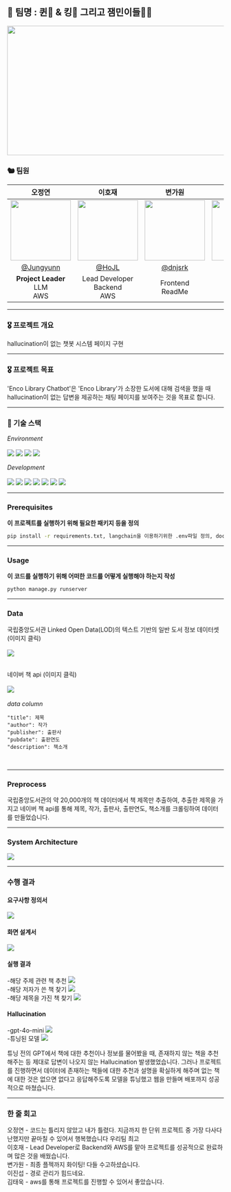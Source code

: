 ## 👑 팀명 : 퀸🫅 & 킹🤴 그리고 잼민이들🤦‍♂️<br>

<p align="center"><img src="./img/sk.png" width="900" height="300"/></p>

### 🐿️ 팀원

|                                                        오정연                                                        |                                                        이호재                                                        |                                                        변가원                                                        |                                                        이진섭                                                        |                                                        김태욱                                                        |
| :------------------------------------------------------------------------------------------------------------------: | :------------------------------------------------------------------------------------------------------------------: | :------------------------------------------------------------------------------------------------------------------: | :------------------------------------------------------------------------------------------------------------------: | :------------------------------------------------------------------------------------------------------------------: |
| <img src="https://github.com/user-attachments/assets/d920daaf-3baa-441d-ab1c-babb240b307b" width="140" height="140"> | <img src="https://github.com/user-attachments/assets/23848016-2562-40b7-82ad-69c0edc6c8cb" width="140" height="140"> | <img src="https://github.com/user-attachments/assets/a2497f47-8214-43c4-81f3-ed3ee637bbf5" width="140" height="140"> | <img src="https://github.com/user-attachments/assets/90d30dde-dfe5-4929-938f-2941dec79d65" width="140" height="140"> | <img src="https://github.com/user-attachments/assets/60a82e31-52ef-4de3-8d52-a50037491b56" width="140" height="140"> |
|                                       [@Jungyunn](https://github.com/Jungyunn)                                       |                                           [@HoJL](https://github.com/HoJL)                                           |                                         [@dnjsrk](https://github.com/dnjsrk)                                         |                                        [@jururuj](https://github.com/jururuj)                                        |                                      [@Taeuk-Dog](https://github.com/Taeuk-Dog)                                      |
|                                              **Project Leader**<br/>LLM<br>AWS                                            |                                                Lead Developer <br>Backend<br>AWS                                                  |                                                 Frontend <br>ReadMe                                                  |                                                  Backend<br>ReadMe                                                   |                                                         AWS                                                          |

</div>

<hr>

### 🎖️ 프로젝트 개요

hallucination이 없는 챗봇 시스템 페이지 구현

<hr>

### 🎖️ 프로젝트 목표

'Enco Library Chatbot'은 'Enco Library'가 소장한 도서에 대해 검색을 했을 때 hallucination이 없는 답변을 제공하는 채팅 페이지를 보여주는 것을 목표로 합니다.

<hr> 

### 🔨 기술 스택

<div>

_Environment_
<br><br>
<img src="https://img.shields.io/badge/Python-3776AB?style=for-the-badge&logo=Python&logoColor=white">
<img src="https://img.shields.io/badge/Visual Studio Code-007ACC?style=for-the-badge&logo=Visual Studio Code&logoColor=white"/>
<img src="https://img.shields.io/badge/git-F05032?style=for-the-badge&logo=git&logoColor=white"/>
<img src="https://img.shields.io/badge/github-181717?style=for-the-badge&logo=github&logoColor=white"/>

_Development_
<br><br>
<img src="https://img.shields.io/badge/html5-E34F26?style=for-the-badge&logo=html5&logoColor=white">
<img src="https://img.shields.io/badge/css-1572B6?style=for-the-badge&logo=css3&logoColor=white">
<img src="https://img.shields.io/badge/javascript-F7DF1E?style=for-the-badge&logo=javascript&logoColor=black">
<img src="https://img.shields.io/badge/django-092E20?style=for-the-badge&logo=django&logoColor=white">
<img src="https://img.shields.io/badge/langchain-1C3C3C?style=for-the-badge&logo=langchain&logoColor=white">
<img src="https://img.shields.io/badge/scikitlearn-F7931E?style=for-the-badge&logo=scikitlearn&logoColor=white">
<img src="https://img.shields.io/badge/json-000000?style=for-the-badge&logo=json&logoColor=white">

<hr>

### Prerequisites

**이 프로젝트를 실행하기 위해 필요한 패키지 등을 정의**

```cmd
pip install -r requirements.txt, langchain을 이용하기위한 .env파일 정의, docker env 파일
```

<hr>

### Usage

**이 코드를 실행하기 위해 어떠한 코드를 어떻게 실행해야 하는지 작성**

```cmd
python manage.py runserver
```

<hr>

### Data

국립중앙도서관 Linked Open Data(LOD)의 텍스트 기반의 일반 도서 정보 데이터셋 (이미지 클릭)
<br>
<br>
<a href='https://lod.nl.go.kr/home/dataset/datadownload.do'><img src='./img/lod.png'></a>
<br>
<br>

네이버 책 api (이미지 클릭)
<br>
<br>
<a href='https://developers.naver.com/docs/serviceapi/search/book/book.md'><img src='./img/naver.jpg'></a>
<br>
<br>
_data column_

```
"title": 제목
"author": 작가
"publisher": 출판사
"pubdate": 출판연도
"description": 책소개
```

<br>

<hr>

### Preprocess

국립중앙도서관의 약 20,000개의 책 데이터에서 책 제목만 추출하여,
추출한 제목을 가지고 네이버 책 api를 통해 제목, 작가, 출판사, 출판연도, 책소개를 크롤링하여 데이터를 만들었습니다.

<hr>

### System Architecture

<img src='./img/아키텍쳐.png'> <br>

<hr>

### 수행 결과

#### 요구사항 정의서
<img src='./img/screen_infor.png'> <br>

#### 화면 설계서
<img src='./img/screen.png'> <br>

#### 실행 결과
-해당 주제 관련 책 추천
<img src='./img/page.png'> <br>
-해당 저자가 쓴 책 찾기
<img src='./img/page_author.png'> <br>
-해당 제목을 가진 책 찾기
<img src='./img/page_subject.png'> <br>

#### Hallucination

-gpt-4o-mini
<img src='./img/hallucination.png'> <br>
-튜닝된 모델
<img src='./img/hallucination_fixed.png'> <br>



튜닝 전의 GPT에서 책에 대한 추천이나 정보를 물어봤을 때, 존재하지 않는 책을 추천해주는 등 제대로 답변이 나오지 않는 Hallucination 발생했었습니다. 그러나 프로젝트를 진행하면서 데이터에 존재하는 책들에 대한 추천과 설명을 확실하게 해주며 없는 책에 대한 것은 없으면 없다고 응답해주도록 모델을 튜닝했고 웹을 만들며 배포까지 성공적으로 마쳤습니다.

<hr>

### 한 줄 회고

오정연 - 코드는 틀리지 않았고 내가 틀렸다.  지금까지 한 단위 프로젝트 중 가장 다사다난했지만 끝마칠 수 있어서 행복했습니다 우리팀 최고
<br>
이호재 - Lead Developer로 Backend와 AWS를 맡아 프로젝트를 성공적으로 완료하며 많은 것을 배웠습니다.
<br>
변가원 - 최종 플젝까지 화이팅! 다들 수고하셨습니다.
<br>
이진섭 - 경로 관리가 힘드네요.
<br>
김태욱 - aws를 통해 프로젝트를 진행할 수 있어서 좋았습니다.
